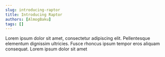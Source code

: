 ```yaml
---
slug: introducing-raptor
title: Introducing Raptor
authors: [AlmogBaku]
tags: []
---
```


Lorem ipsum dolor sit amet, consectetur adipiscing elit. Pellentesque elementum dignissim ultricies. Fusce rhoncus ipsum tempor eros aliquam consequat. Lorem ipsum dolor sit amet

